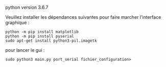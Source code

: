 


python version 3.6.7

Veuillez installer les dépendances suivantes pour faire marcher l'interface graphique :
```
python -m pip install matplotlib
python -m pip install pyserial
sudo apt-get install python3-pil.imagetk
```

pour lancer le gui : 
```
sudo python3 main.py port_serial fichier_configuration>
```
